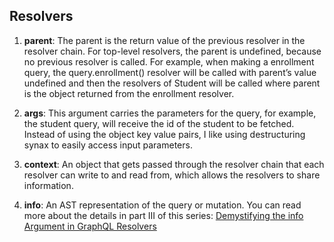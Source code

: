 ## Resolvers

1. **parent**: The parent is the return value of the previous resolver in the resolver chain. For top-level resolvers, the parent is undefined, because no previous resolver is called. For example, when making a enrollment query, the query.enrollment() resolver will be called with parent’s value undefined and then the resolvers of Student will be called where parent is the object returned from the enrollment resolver.

2. **args**: This argument carries the parameters for the query, for example, the student query, will receive the id of the student to be fetched. Instead of using the object key value pairs, I like using destructuring synax to easily access input parameters.

3. **context**: An object that gets passed through the resolver chain that each resolver can write to and read from, which allows the resolvers to share information.

4. **info**: An AST representation of the query or mutation. You can read more about the details in part III of this series: [Demystifying the info Argument in GraphQL Resolvers](https://www.prisma.io/blog/graphql-server-basics-demystifying-the-info-argument-in-graphql-resolvers-6f26249f613a)
